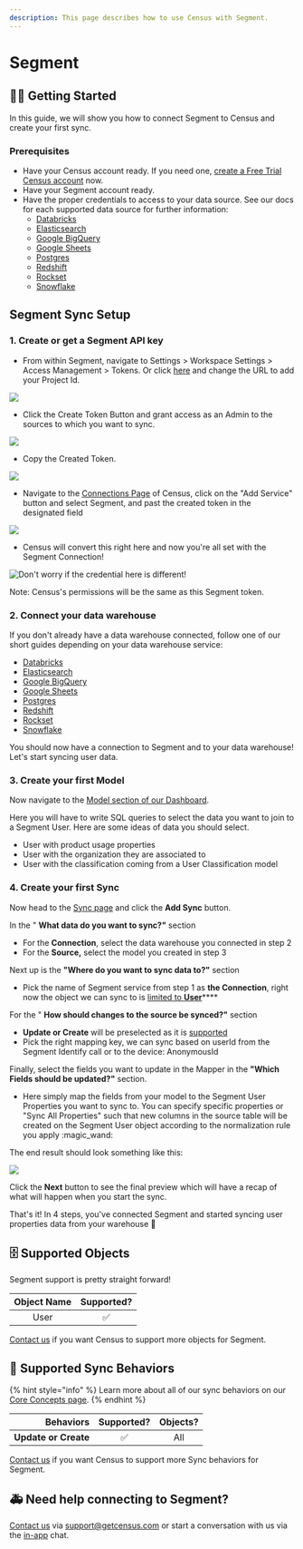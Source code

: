 ```yaml
---
description: This page describes how to use Census with Segment.
---
```


# Segment

## 🏃‍♀️ Getting Started

In this guide, we will show you how to connect Segment to Census and create your first sync.

### Prerequisites

* Have your Census account ready. If you need one, [create a Free Trial Census account](https://app.getcensus.com) now.
* Have your Segment account ready.
* Have the proper credentials to access to your data source. See our docs for each supported data source for further information:
  * [Databricks](https://docs.getcensus.com/sources/databricks)
  * [Elasticsearch](../sources/elasticsearch.md)
  * [Google BigQuery](https://docs.getcensus.com/sources/google-bigquery)
  * [Google Sheets](https://docs.getcensus.com/sources/google-sheets)
  * [Postgres](https://docs.getcensus.com/sources/postgres)
  * [Redshift](https://docs.getcensus.com/sources/redshift)
  * [Rockset](https://docs.getcensus.com/sources/rockset)
  * [Snowflake](https://docs.getcensus.com/sources/snowflake)

## Segment Sync Setup

### 1. Create or get a Segment API key

* From within Segment, navigate to Settings > Workspace Settings > Access Management > Tokens. Or click [here](https://app.segment.com/\[YOUR-PROJECT-ID-GOES-HERE]/settings/access-management/tokens) and change the URL to add your Project Id.

![](<../.gitbook/assets/Screen Shot 2021-11-10 at 5.06.58 PM.png>)

* Click the Create Token Button and grant access as an Admin to the sources to which you want to sync.

![](<../.gitbook/assets/Screen Shot 2021-11-10 at 5.16.04 PM.png>)

* Copy the Created Token.

![](<../.gitbook/assets/Screen Shot 2021-11-12 at 11.15.31 AM.png>)

* Navigate to the [Connections Page](https://app.getcensus.com/connections) of Census, click on the "Add Service" button and select Segment, and past the created token in the designated field

![](<../.gitbook/assets/Screen Shot 2021-11-12 at 11.16.21 AM.png>)

* Census will convert this right here and now you're all set with the Segment Connection!

![Don't worry if the credential here is different!](<../.gitbook/assets/Screen Shot 2021-11-12 at 11.16.53 AM.png>)

Note: Census's permissions will be the same as this Segment token.



### 2. Connect your data warehouse

If you don't already have a data warehouse connected, follow one of our short guides depending on your data warehouse service:

* [Databricks](https://docs.getcensus.com/sources/databricks)
* [Elasticsearch](../sources/elasticsearch.md)
* [Google BigQuery](https://docs.getcensus.com/sources/google-bigquery)
* [Google Sheets](https://docs.getcensus.com/sources/google-sheets)
* [Postgres](https://docs.getcensus.com/sources/postgres)
* [Redshift](https://docs.getcensus.com/sources/redshift)
* [Rockset](https://docs.getcensus.com/sources/rockset)
* [Snowflake](https://docs.getcensus.com/sources/snowflake)

You should now have a connection to Segment and to your data warehouse! Let's start syncing user data.&#x20;

### 3. Create your first Model <a href="#3-create-your-first-model" id="3-create-your-first-model"></a>

Now navigate to the [Model section of our Dashboard](https://app.getcensus.com/models).​‌

Here you will have to write SQL queries to select the data you want to join to a Segment User. Here are some ideas of data you should select‌.

* User with product usage properties
* User with the organization they are associated to
* User with the classification coming from a User Classification model

### 4. Create your first Sync <a href="#4-create-your-first-sync" id="4-create-your-first-sync"></a>

Now head to the [Sync page](https://app.getcensus.com/syncs) and click the **Add Sync** button‌.

In the " **What data do you want to sync?"** section‌

* For the **Connection**, select the data warehouse you connected in step 2
* For the **Source,** select the model you created in step 3

Next up is the **"Where do you want to sync data to?"** section‌

* Pick the name of Segment service from step 1 as **the Connection**, right now the object we can sync to is [limited to **User**](segment.md#supported-objects)****

For the " **How should changes to the source be synced?"** section‌

* **Update or Create** will be preselected as it is [supported](segment.md#supported-sync-behaviors)
* Pick the right mapping key, we can sync based on userId from the Segment Identify call or to the device: AnonymousId

Finally, select the fields you want to update in the Mapper in the **"Which Fields should be updated?"** section‌.

* Here simply map the fields from your model to the Segment User Properties you want to sync to. You can specify specific properties or "Sync All Properties" such that new columns in the source table will be created on the Segment User object according to the normalization rule you apply :magic\_wand:

The end result should look something like this​:

![](<../.gitbook/assets/Screen Shot 2021-11-12 at 11.37.07 AM.png>)

Click the **Next** button to see the final preview which will have a recap of what will happen when you start the sync‌.

That's it! In 4 steps, you've connected Segment and started syncing user properties data from your warehouse 🎉

## 🗄 Supported Objects

Segment support is pretty straight forward!

| **Object Name** | **Supported?** |
| :-------------: | :------------: |
|       User      |        ✅       |

[Contact us](mailto:support@getcensus.com) if you want Census to support more objects for Segment.

## 🔄 Supported Sync Behaviors

{% hint style="info" %}
Learn more about all of our sync behaviors on our [Core Concepts page](../basics/core-concept.md#the-different-sync-behaviors).
{% endhint %}

|        **Behaviors** | **Supported?** | **Objects?** |
| -------------------: | :------------: | :----------: |
| **Update or Create** |        ✅       |      All     |

[Contact us](mailto:support@getcensus.com) if you want Census to support more Sync behaviors for Segment.

## 🚑 Need help connecting to Segment?

[Contact us](mailto:support@getcensus.com) via support@getcensus.com or start a conversation with us via the [in-app](https://app.getcensus.com) chat.
